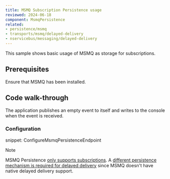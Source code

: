 ```yaml
---
title: MSMQ Subscription Persistence usage
reviewed: 2024-06-18
component: MsmqPersistence
related:
- persistence/msmq
- transports/msmq/delayed-delivery
- nservicebus/messaging/delayed-delivery
---
```


This sample shows basic usage of MSMQ as storage for subscriptions.


## Prerequisites

Ensure that MSMQ has been installed.


## Code walk-through

The application publishes an empty event to itself and writes to the console when the event is received.


### Configuration

snippet: ConfigureMsmqPersistenceEndpoint


> [!NOTE]
> MSMQ Persistence [only supports subscriptions](https://docs.particular.net/persistence/msmq/). A [different persistence mechanism is required for delayed delivery](https://docs.particular.net/transports/msmq/delayed-delivery) since MSMQ doesn't have native delayed delivery support.
